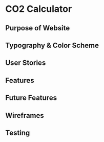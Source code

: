 # **CO2 Calculator**
## **Purpose of Website**

## **Typography & Color Scheme**


## **User Stories**


## **Features**


## **Future Features**


## **Wireframes**


## **Testing**


